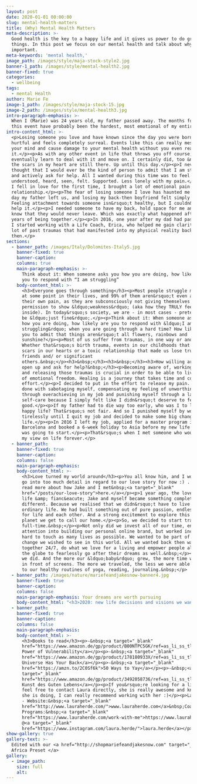 ```yaml
---
layout: post
date: 2020-01-01 00:00:00
slug: mental-health-matters
title: (Why) Mental Health Matters
meta-description: >-
  Good health is the key to a happy life and it gives us power to do great
  things. In this post we focus on our mental health and talk about why is it so
  important.
meta-keywords: 'mental health,'
image_path: /images/style/maja-stock-style2.jpg
banner-1_path: /images/style/mental-health2.jpg
banner-fixed: true
categories:
  - wellbeing
tags:
  - mental Health
author: Marie Fe
image-1_path: /images/style/maja-stock-15.jpg
image-2_path: /images/style/mental-health3.jpg
intro-paragraph-emphasis: >-
  When I (Marie) was 24 years old, my father passed away. The months following
  this event have probably been the hardest, most emotional of my entire life.
intro-content_html: >-
  <p>Losing someone you love and have known since the day you were born is
  hurtful and feels completely surreal. Events like this can really mess with
  your mind and cause damage to your mental health without you even realising
  it.</p><p>As with any other event in life that throws you off course, you
  eventually learn to deal with it and move on. I certainly did, too &ndash; but
  the scars in my heart are still there. Up until this day.</p><p>I never
  thought that I would ever be the kind of person to admit that I am struggling
  and actively ask for help. All I wanted during this time was to feel
  understood, heard, seen, felt. Supported. Less lonely with my pain.</p><p>When
  I fell in love for the first time, I brought a lot of emotional pain into this
  relationship.</p><p>The fear of losing someone I love has haunted me since the
  day my father left us, and losing my back-then boyfriend felt simply horrible.
  Feeling attachment towards someone isn&rsquo;t healthy, but I couldn&rsquo;t
  help it.</p><p>I needed someone to have my back, hold space for me and let me
  know that they would never leave. Which was exactly what happened after 5
  years of being together.</p><p>In 2016, one year after my dad had passed away,
  I started working with a Life Coach, Erica, who helped me gain clarity on a
  lot of past traumas that had manifested into my physical reality back
  then.</p>
sections:
  - banner_path: /images/Italy/Dolomites-Italy5.jpg
    banner-fixed: true
    banner-caption:
    columns: true
    main-paragraph-emphasis: >-
      Think about it: When someone asks you how you are doing, how likely are
      you to respond with “I am struggling”
    body-content_html: >-
      <h3>Everyone goes through something</h3><p>Most people struggle mentally
      at some point in their lives, and 99% of them aren&rsquo;t even aware of
      their own pain, as they are subconsciously not giving themselves
      permission to show &ldquo;weakness&rdquo; (aka how they TRULY feel on the
      inside). In today&rsquo;s society, we are - in most cases - pretending to
      be &ldquo;just fine&rdquo;.</p><p>Think about it: When someone asks you
      how you are doing, how likely are you to respond with &ldquo;I am
      struggling&rdquo; when you are going through a hard time? How likely are
      you to admit that things aren&rsquo;t all flowers, rainbows and
      sunshine?</p><p>Most of us suffer from traumas, in one way or another.
      Whether that&rsquo;s birth trauma, events in our childhoods that left
      scars in our hearts or a toxic relationship that made us lose trust in our
      friends and/ or significant
      others.&nbsp;</p><h3>&nbsp;</h3><h3>&nbsp;</h3><h3>How willing are you to
      open up and ask for help?&nbsp;</h3><p>Becoming aware of, working through
      and releasing those traumas is crucial in order to be able to live a life
      of emotional freedom. Healing is a journey that takes time and consistent
      effort.</p><p>I decided to put in the effort to release my pain. I was
      done with sabotaging myself, compensating my feeling of unworthiness
      through overachieving in my job and punishing myself through a lack of
      self-care because I simply felt like I didn&rsquo;t deserve to feel
      good.</p><p>If my father had to die way too early, who was I to live a
      happy life? That&rsquo;s not fair. And so I punished myself by working
      tirelessly until I quit my job and decided to make some big changes in my
      life.</p><p>In 2016 I left my job, applied for a master program in
      Barcelona and booked a 6-week holiday to Asia before my new life in Spain
      was going to start.</p><p>That&rsquo;s when I met someone who would change
      my view on life forever.</p>
  - banner_path:
    banner-fixed: true
    banner-caption:
    columns: false
    main-paragraph-emphasis:
    body-content_html: >-
      <h3>Love turned my world around</h3><p>You all know him, and I won&rsquo;t
      go into too much detail in regard to our love story for now :) . You can
      read more about how Jake and I met&nbsp;<a target="_blank"
      href="/posts/our-love-story">here.</a></p><p>1 year ago, the love of my
      life &amp; fianc&eacute; Jake and myself became something completely
      different. Because we realised that we didn&rsquo;t have to live an
      ordinary life. We had built something out of pure passion, endless love
      for life and each other. And a strong excitement to explore this beautiful
      planet we get to call our home.</p><p>So, we decided to start traveling
      full-time.&nbsp;</p><p>Not only did we invest all of our time, energy and
      attention into building our personal online brand, but worked incredibly
      hard to touch as many lives as possible. We wanted to be part of the
      change we wished to see in this world. All we wanted back then was being
      together 24/7, do what we love for a living and empower people all across
      the globe to fearlessly go after their dreams as well.&nbsp;</p><p>And so,
      we did. And the more our &ldquo;baby&rdquo; grew, the more time we spent
      in front of screens. The more we traveled, the less we were able to stick
      to our healthy routines of yoga, reading, journaling.&nbsp;</p>
  - banner_path: /images/nature/mariefeandjakesnow-banner4.jpg
    banner-fixed: true
    banner-caption:
    columns: false
    main-paragraph-emphasis: Your dreams are worth pursuing
    body-content_html: "<h3>2020: new life decisions and visions we want to manifest</h3><p>Now our goal is to get back on track in 2020. Stick to our routines, reach our new goals. I will definitely talk about our goals and how we define them in our stories in a next blog post.</p><p>In order to deal with our new life decisions, I started talking to my new life coach, Laura, a couple of months ago. Whenever I feel like I need advice from someone who has a neutral opinion about my life, I call her.</p><p>A life coach is offering guidance by clarifying and supporting the achievement of personal and professional goals. He or she is helping you to improve communication skills and establishing a work-life-balance in order to strengthen your mental health. But also finding your worth, working on your mental health as well as a sense of confidence and self-love.</p><p>Life is beautiful, but it can also be extremely overwhelming sometimes especially when you&rsquo;re trying to find a balance between your work, social life, self-care and everything in between. This is what Laura is helping me with. \uFEFF</p><h3>Your dreams are worth pursuing</h3><p>Working with a life coach feels more aligned with me than seeing a therapist. I want someone to ask me questions that would help me find the answers within myself. Not someone who has read all the books, but still has no idea how I was actually feeling.</p><p>If you&rsquo;re struggling with your mental health, if you&rsquo;re going through a hard time, giving into self-sabotage and feel like you aren&rsquo;t worthy of living a life you love, don&rsquo;t be afraid to ask for help. Because your mental health matters.</p><p>That&rsquo;s why I thought I would share some great books Laura recommended to me as well as her details in case you&rsquo;re consider hiring someone to support you on your journey towards a more aligned and balanced life.</p>"
  - banner_path:
    banner-fixed: true
    banner-caption:
    columns: false
    main-paragraph-emphasis:
    body-content_html: >-
      <h3>Books to read</h3><p>-&nbsp;<a target="_blank"
      href="https://www.amazon.de/gp/product/B00NTPC5GK/ref=as_li_ss_tl?ie=UTF8&amp;language=de_DE&amp;linkCode=sl1&amp;linkId=ffada430baaec3f34fef2e8f99bf8b30&amp;tag=lauraherde-21">The
      Power of Vulnerability</a></p><p>-&nbsp;<a target="_blank"
      href="https://www.amazon.de/gp/product/178180933X/ref=as_li_ss_tl?ie=UTF8&amp;language=de_DE&amp;linkCode=sl1&amp;linkId=47d128af22d166280186c4ba7ae303a8&amp;tag=lauraherde-21">The
      Universe Has Your Back</a></p><p>-&nbsp;<a target="_blank"
      href="https://amzn.to/2C0Sf6k">50 Ways to Yay</a></p><p>-&nbsp;<a
      target="_blank"
      href="https://www.amazon.de/gp/product/3492058736/ref=as_li_ss_tl?ie=UTF8&amp;language=de_&amp;linkCode=sl1&amp;linkId=649976911d40ac8552c0528e167adc6e&amp;tag=lauraherde-21">Die
      Kunst des Guten Lebens</a></p><p>If you&rsquo;re looking for a life coach,
      feel free to contact Laura directly, she is really awesome and know what
      she is doing, I can really recommend working with her :)</p><p>Laura Herde
      - Website:&nbsp;<a target="_blank"
      href="http://www.lauraherde.com/">www.lauraherde.com</a>&nbsp;Coaching
      Programs:&nbsp;<a target="_blank"
      href="https://www.lauraherde.com/work-with-me">https://www.lauraherde.com/work-with-me</a>&nbsp;Instagram:
      @<a target="_blank"
      href="https://www.instagram.com/laura.herde/">laura.herde</a></p>
show-gallery: true
gallery-text: >-
  Edited with our <a href="http://shopmariefeandjakesnow.com" target="_blank">
  Africa Preset </a>
gallery:
  - image_path:
    size: full
    alt:
---
```

